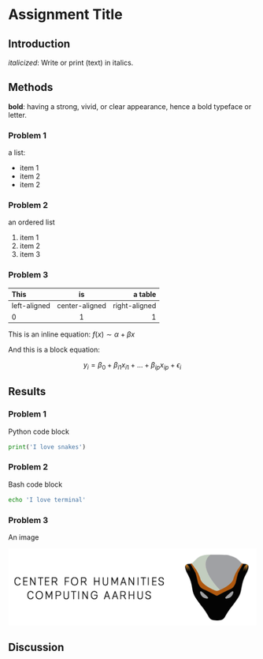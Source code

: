 # Assignment Title #

## Introduction ##

_italicized_: Write or print (text) in italics.

## Methods ##

__bold__: having a strong, vivid, or clear appearance, hence a bold typeface or letter.

### Problem 1 ###

a list:

* item 1
* item 2
* item 2

### Problem 2 ###

an ordered list

1. item 1
2. item 2
3. item 3


### Problem 3 ###

| This | is | a table |
| :- | :-: | -: |
| left-aligned | center-aligned | right-aligned |
| 0 | 1 | 1 |

This is an inline equation: $f(x) \sim \alpha + \beta x$

And this is a block equation:

$$y_i = \beta_0 + \beta_{i1}x_{i1} + ... + \beta_{ip}x_{ip} + \epsilon_i$$

## Results ##

### Problem 1 ###

Python code block

```py
print('I love snakes')
```

### Problem 2 ###

Bash code block

```sh
echo 'I love terminal'
```

### Problem 3 ###

An image

![CHCAA](figures/chc_long_tight.png "I love honey badgers")

## Discussion ##